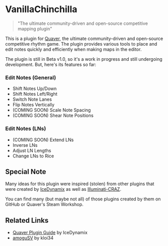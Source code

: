 # VanillaChinchilla
> "The ultimate community-driven and open-source competitive mapping plugin"

This is a plugin for [Quaver](https://github.com/Quaver), the ultimate community-driven and open-source competitive rhythm game.
The plugin provides various tools to place and edit notes quickly and efficiently when making maps in the editor.

The plugin is still in Beta v1.0, so it's a work in progress and still undergoing development.
But, here's its features so far:

### Edit Notes (General)
- Shift Notes Up/Down
- Shift Notes Left/Right
- Switch Note Lanes
- Flip Notes Vertically
- (COMING SOON) Scale Note Spacing
- (COMING SOON) Shear Note Positions

### Edit Notes (LNs)
- (COMING SOON) Extend LNs
- Inverse LNs
- Adjust LN Lengths
- Change LNs to Rice

## Special Note
Many ideas for this plugin were inspired (stolen) from other plugins that were created by
[IceDynamix](https://github.com/IceDynamix) as well as
[Illuminati-CRAZ](https://github.com/Illuminati-CRAZ).

You can find many (but maybe not all) of those plugins created by them on GitHub or Quaver's Steam Workshop.

## Related Links
* [Quaver Plugin Guide](https://github.com/IceDynamix/QuaverPluginGuide/blob/master/quaver_plugin_guide.md) by IceDynamix
* [amoguSV](https://github.com/kloi34/amoguSV) by kloi34
